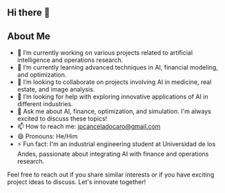## Hi there 👋
## About Me

- 🔭 I’m currently working on various projects related to artificial intelligence and operations research.
- 🌱 I’m currently learning advanced techniques in AI, financial modeling, and optimization.
- 👯 I’m looking to collaborate on projects involving AI in medicine, real estate, and image analysis.
- 🤔 I’m looking for help with exploring innovative applications of AI in different industries.
- 💬 Ask me about AI, finance, optimization, and simulation. I'm always excited to discuss these topics!
- 📫 How to reach me: [jpcanceladocaro@gmail.com](mailto:jpcanceladocaro@gmail.com)
- 😄 Pronouns: He/Him
- ⚡ Fun fact: I'm an industrial engineering student at Universidad de los Andes, passionate about integrating AI with finance and operations research.

Feel free to reach out if you share similar interests or if you have exciting project ideas to discuss. Let's innovate together!
